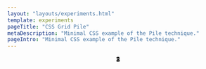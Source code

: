 ```yaml
---
layout: "layouts/experiments.html"
template: experiments
pageTitle: "CSS Grid Pile"
metaDescription: "Minimal CSS example of the Pile technique."
pageIntro: "Minimal CSS example of the Pile technique."
---
```

<style>
	@layer isolated {
		.uc_pile {
			display: grid;
			place-content: center;

			& > * {
				grid-area: 1/1;
			}
		}
	}
</style>

<div class="uc_pile">
	<span>1</span>
	<span>2</span>
	<span>3</span>
	<span>4</span>
</div>